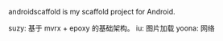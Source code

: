 androidscaffold is my scaffold project for Android.

suzy: 基于 mvrx + epoxy 的基础架构。
iu: 图片加载
yoona: 网络

 
